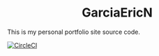 <h1 align="center">
  GarciaEricN
</h1>

This is my personal portfolio site source code.

[![CircleCI](https://circleci.com/gh/ENG618/eng618.github.io.svg?style=svg)](https://circleci.com/gh/ENG618/eng618.github.io)

